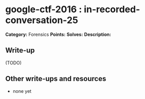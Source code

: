 # google-ctf-2016 : in-recorded-conversation-25

**Category:** Forensics
**Points:** 
**Solves:** 
**Description:**



## Write-up

(TODO)

## Other write-ups and resources

* none yet
